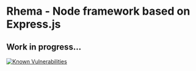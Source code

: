 # Rhema - Node framework based on Express.js
## Work in progress...

                
[![Known Vulnerabilities](https://snyk.io/test/github/marko-jankovic/rhema/badge.svg?targetFile=package.json)](https://snyk.io/test/github/marko-jankovic/rhema?targetFile=package.json)


